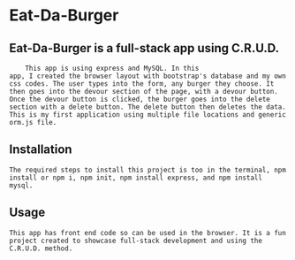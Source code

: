 # Eat-Da-Burger

## Eat-Da-Burger is a full-stack app using C.R.U.D.

        This app is using express and MySQL. In this
    app, I created the browser layout with bootstrap's database and my own css codes. The user types into the form, any burger they choose. It then goes into the devour section of the page, with a devour button. Once the devour button is clicked, the burger goes into the delete section with a delete button. The delete button then deletes the data.
    This is my first application using multiple file locations and generic orm.js file.

## Installation

    The required steps to install this project is too in the terminal, npm install or npm i, npm init, npm install express, and npm install mysql.

## Usage

    This app has front end code so can be used in the browser. It is a fun project created to showcase full-stack development and using the C.R.U.D. method. 
